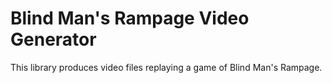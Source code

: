 # Blind Man's Rampage Video Generator

This library produces video files replaying a game of Blind Man's
Rampage.
